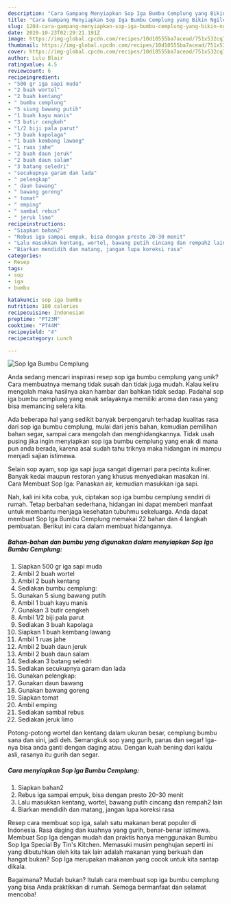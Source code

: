 ```yaml
---
description: "Cara Gampang Menyiapkan Sop Iga Bumbu Cemplung yang Bikin Ngiler"
title: "Cara Gampang Menyiapkan Sop Iga Bumbu Cemplung yang Bikin Ngiler"
slug: 1204-cara-gampang-menyiapkan-sop-iga-bumbu-cemplung-yang-bikin-ngiler
date: 2020-10-23T02:29:21.191Z
image: https://img-global.cpcdn.com/recipes/10d10555ba7acead/751x532cq70/sop-iga-bumbu-cemplung-foto-resep-utama.jpg
thumbnail: https://img-global.cpcdn.com/recipes/10d10555ba7acead/751x532cq70/sop-iga-bumbu-cemplung-foto-resep-utama.jpg
cover: https://img-global.cpcdn.com/recipes/10d10555ba7acead/751x532cq70/sop-iga-bumbu-cemplung-foto-resep-utama.jpg
author: Lulu Blair
ratingvalue: 4.5
reviewcount: 6
recipeingredient:
- "500 gr iga sapi muda"
- "2 buah wortel"
- "2 buah kentang"
- " bumbu cemplung"
- "5 siung bawang putih"
- "1 buah kayu manis"
- "3 butir cengkeh"
- "1/2 biji pala parut"
- "3 buah kapolaga"
- "1 buah kembang lawang"
- "1 ruas jahe"
- "2 buah daun jeruk"
- "2 buah daun salam"
- "3 batang seledri"
- "secukupnya garam dan lada"
- " pelengkap"
- " daun bawang"
- " bawang goreng"
- " tomat"
- " emping"
- " sambal rebus"
- " jeruk limo"
recipeinstructions:
- "Siapkan bahan2"
- "Rebus iga sampai empuk, bisa dengan presto 20-30 menit"
- "Lalu masukkan kentang, wortel, bawang putih cincang dan rempah2 lain"
- "Biarkan mendidih dan matang, jangan lupa koreksi rasa"
categories:
- Resep
tags:
- sop
- iga
- bumbu

katakunci: sop iga bumbu 
nutrition: 180 calories
recipecuisine: Indonesian
preptime: "PT23M"
cooktime: "PT44M"
recipeyield: "4"
recipecategory: Lunch

---
```



![Sop Iga Bumbu Cemplung](https://img-global.cpcdn.com/recipes/10d10555ba7acead/751x532cq70/sop-iga-bumbu-cemplung-foto-resep-utama.jpg)

Anda sedang mencari inspirasi resep sop iga bumbu cemplung yang unik? Cara membuatnya memang tidak susah dan tidak juga mudah. Kalau keliru mengolah maka hasilnya akan hambar dan bahkan tidak sedap. Padahal sop iga bumbu cemplung yang enak selayaknya memiliki aroma dan rasa yang bisa memancing selera kita.

Ada beberapa hal yang sedikit banyak berpengaruh terhadap kualitas rasa dari sop iga bumbu cemplung, mulai dari jenis bahan, kemudian pemilihan bahan segar, sampai cara mengolah dan menghidangkannya. Tidak usah pusing jika ingin menyiapkan sop iga bumbu cemplung yang enak di mana pun anda berada, karena asal sudah tahu triknya maka hidangan ini mampu menjadi sajian istimewa.

Selain sop ayam, sop iga sapi juga sangat digemari para pecinta kuliner. Banyak kedai maupun restoran yang khusus menyediakan masakan ini. Cara Membuat Sop Iga: Panaskan air, kemudian masukkan iga sapi.


Nah, kali ini kita coba, yuk, ciptakan sop iga bumbu cemplung sendiri di rumah. Tetap berbahan sederhana, hidangan ini dapat memberi manfaat untuk membantu menjaga kesehatan tubuhmu sekeluarga. Anda dapat membuat Sop Iga Bumbu Cemplung memakai 22 bahan dan 4 langkah pembuatan. Berikut ini cara dalam membuat hidangannya.

<!--inarticleads1-->

##### Bahan-bahan dan bumbu yang digunakan dalam menyiapkan Sop Iga Bumbu Cemplung:

1. Siapkan 500 gr iga sapi muda
1. Ambil 2 buah wortel
1. Ambil 2 buah kentang
1. Sediakan  bumbu cemplung:
1. Gunakan 5 siung bawang putih
1. Ambil 1 buah kayu manis
1. Gunakan 3 butir cengkeh
1. Ambil 1/2 biji pala parut
1. Sediakan 3 buah kapolaga
1. Siapkan 1 buah kembang lawang
1. Ambil 1 ruas jahe
1. Ambil 2 buah daun jeruk
1. Ambil 2 buah daun salam
1. Sediakan 3 batang seledri
1. Sediakan secukupnya garam dan lada
1. Gunakan  pelengkap:
1. Gunakan  daun bawang
1. Gunakan  bawang goreng
1. Siapkan  tomat
1. Ambil  emping
1. Sediakan  sambal rebus
1. Sediakan  jeruk limo


Potong-potong wortel dan kentang dalam ukuran besar, cemplung bumbu sana dan sini, jadi deh. Semangkuk sop yang gurih, panas dan segar! Iga-nya bisa anda ganti dengan daging atau. Dengan kuah bening dari kaldu asli, rasanya itu gurih dan segar. 

<!--inarticleads2-->

##### Cara menyiapkan Sop Iga Bumbu Cemplung:

1. Siapkan bahan2
1. Rebus iga sampai empuk, bisa dengan presto 20-30 menit
1. Lalu masukkan kentang, wortel, bawang putih cincang dan rempah2 lain
1. Biarkan mendidih dan matang, jangan lupa koreksi rasa


Resep cara membuat sop iga, salah satu makanan berat populer di Indonesia. Rasa daging dan kuahnya yang gurih, benar-benar istimewa. Membuat Sop Iga dengan mudah dan praktis hanya menggunakan Bumbu Sop Iga Special By Tin&#39;s Kitchen. Memasuki musim penghujan seperti ini yang dibutuhkan oleh kita tak lain adalah makanan yang berkuah dan hangat bukan? Sop Iga merupakan makanan yang cocok untuk kita santap dikala. 

Bagaimana? Mudah bukan? Itulah cara membuat sop iga bumbu cemplung yang bisa Anda praktikkan di rumah. Semoga bermanfaat dan selamat mencoba!

